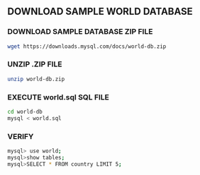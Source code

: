 ## DOWNLOAD SAMPLE WORLD DATABASE

### DOWNLOAD SAMPLE DATABASE ZIP FILE
```sh
wget https://downloads.mysql.com/docs/world-db.zip
```

### UNZIP .ZIP FILE
```sh
unzip world-db.zip
```

### EXECUTE world.sql SQL FILE
```sh
cd world-db
mysql < world.sql
```

### VERIFY
```sh
mysql> use world;
mysql>show tables;
mysql>SELECT * FROM country LIMIT 5;
```


